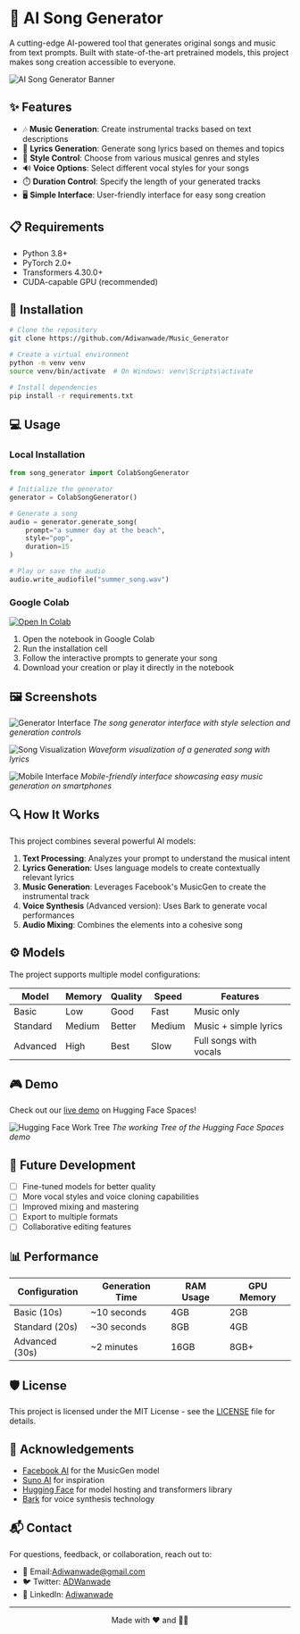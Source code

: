 # 🎵 AI Song Generator
A cutting-edge AI-powered tool that generates original songs and music from text prompts. Built with state-of-the-art pretrained models, this project makes song creation accessible to everyone.

![AI Song Generator Banner](./Screenshots/Screenshot%202025-03-03%20130023.png)

## ✨ Features

- 🎶 **Music Generation**: Create instrumental tracks based on text descriptions
- 🎤 **Lyrics Generation**: Generate song lyrics based on themes and topics
- 🎸 **Style Control**: Choose from various musical genres and styles
- 🔊 **Voice Options**: Select different vocal styles for your songs
- ⏱️ **Duration Control**: Specify the length of your generated tracks
- 🖥️ **Simple Interface**: User-friendly interface for easy song creation

## 📋 Requirements

- Python 3.8+
- PyTorch 2.0+
- Transformers 4.30.0+
- CUDA-capable GPU (recommended)

## 🚀 Installation

```bash
# Clone the repository
git clone https://github.com/Adiwanwade/Music_Generator

# Create a virtual environment
python -m venv venv
source venv/bin/activate  # On Windows: venv\Scripts\activate

# Install dependencies
pip install -r requirements.txt
```

## 💻 Usage

### Local Installation

```python
from song_generator import ColabSongGenerator

# Initialize the generator
generator = ColabSongGenerator()

# Generate a song
audio = generator.generate_song(
    prompt="a summer day at the beach",
    style="pop",
    duration=15
)

# Play or save the audio
audio.write_audiofile("summer_song.wav")
```

### Google Colab

[![Open In Colab](https://colab.research.google.com/assets/colab-badge.svg)](https://colab.research.google.com/github/yourusername/ai-song-generator/blob/main/notebooks/song_generator.ipynb)

1. Open the notebook in Google Colab
2. Run the installation cell
3. Follow the interactive prompts to generate your song
4. Download your creation or play it directly in the notebook

## 🖼️ Screenshots

![Generator Interface](./Screenshots/Screenshot%202025-03-03%20130023.png)
*The song generator interface with style selection and generation controls*

![Song Visualization](./Screenshots/Screenshot%202025-03-03%20125624.png)
*Waveform visualization of a generated song with lyrics*

![Mobile Interface](./Screenshots/Screenshot%202025-03-03%20153113.png)
*Mobile-friendly interface showcasing easy music generation on smartphones*

## 🔍 How It Works

This project combines several powerful AI models:

1. **Text Processing**: Analyzes your prompt to understand the musical intent
2. **Lyrics Generation**: Uses language models to create contextually relevant lyrics
3. **Music Generation**: Leverages Facebook's MusicGen to create the instrumental track
4. **Voice Synthesis** (Advanced version): Uses Bark to generate vocal performances
5. **Audio Mixing**: Combines the elements into a cohesive song

## ⚙️ Models

The project supports multiple model configurations:

| Model | Memory | Quality | Speed | Features |
|-------|--------|---------|-------|----------|
| Basic | Low    | Good    | Fast  | Music only |
| Standard | Medium | Better | Medium | Music + simple lyrics |
| Advanced | High | Best | Slow | Full songs with vocals |

## 🎮 Demo

Check out our [live demo](https://huggingface.co/spaces/Adiwanwade/AI_Music_Generator) on Hugging Face Spaces!

![Hugging Face Work Tree](./Screenshots/Screenshot%202025-03-03%20145013.png)
*The working Tree of the Hugging Face Spaces demo*

## 🔮 Future Development

- [ ] Fine-tuned models for better quality
- [ ] More vocal styles and voice cloning capabilities
- [ ] Improved mixing and mastering
- [ ] Export to multiple formats
- [ ] Collaborative editing features

## 📊 Performance

| Configuration | Generation Time | RAM Usage | GPU Memory |
|---------------|-----------------|-----------|------------|
| Basic (10s)   | ~10 seconds     | 4GB       | 2GB        |
| Standard (20s)| ~30 seconds     | 8GB       | 4GB        |
| Advanced (30s)| ~2 minutes      | 16GB      | 8GB+       |

## 🛡️ License

This project is licensed under the MIT License - see the [LICENSE](LICENSE) file for details.

## 🙏 Acknowledgements

- [Facebook AI](https://ai.facebook.com/) for the MusicGen model
- [Suno AI](https://suno.ai) for inspiration
- [Hugging Face](https://huggingface.co/) for model hosting and transformers library
- [Bark](https://github.com/suno-ai/bark) for voice synthesis technology

## 📬 Contact

For questions, feedback, or collaboration, reach out to:

- 📧 Email:[Adiwanwade@gmail.com](Adiwanwade@gmail.com)
- 🐦 Twitter: [ADWanwade](https://twitter.com/ADWanwade)
- 💼 LinkedIn: [Adiwanwade](https://linkedin.com/in/Adiwanwade)

---
<div align="center">

Made with ❤️ and 🚀✨



</div>